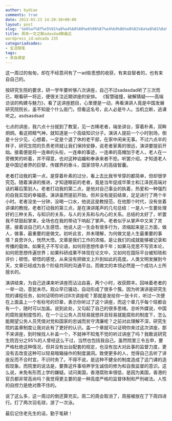 ```yaml
---
author: bydiao
comments: true
date: 2013-03-23 14:20:38+00:00
layout: post
slug: '%e6%af%8f%e5%91%a8%e4%b8%80%e6%96%87%e4%b9%8b%e8%81%8a%e8%81%8a%e6%9c%80%e8%bf%91'
title: 周末一文之聊adasdad聊最近
wordpress_id:adsada 235
categoriadsades:
- 生活随笔
tags:
- 来自课堂
---
```


这一周过的匆匆，却在不经意间有了一ad些思想的收获，有来自智者的，也有来自自己的。

按研究生院的要求，研一学年要听够八次讲座，自己不过sadasdad听了三次而已，眼看研一将近，便很关注近期讲座的安排。 《智慧碰撞，破解猜疑——高端访谈的构建与魅力》，看了这讲座题目，心里便是一动，再看演讲人竟是中国发展研究院院长，虽不知是个什么衙门，但看这名号，此人必是牛人。当机立断，逃课听之。asdsasdsad

七点的讲座，我六点十分就到了教室，见一古稀老者，端坐讲台，穿着朴素，双眸炯炯。看这把精气神，就知道是一个高级知识分子。演讲人提前一个小时到场，倒是十分少见，心想着，一定是个退了休的老干部，在家中闲来无事。不过六点半的样子，研究生院的负责老师就让我们保持安静，说老者家离的很远，演讲要提前开始。接着便是将一连串的头衔，一连串的事迹，一连串的高帽加于老人，老人在一旁微笑的听着，并不得意，也对这种谄媚和奉承来者不拒。听罢介绍，才知道老人是中国记者界的巨擘，传媒界的泰斗，国家领导人的高级智囊。

老者打动我的第一点，是穿着朴素的过分，看上去比我爷爷穿的都简单，但却很学究范。随着演讲的推进，才知道眼前的老者，竟是当年促成华莱士和江泽民高端对话的幕后策划人。老者打动我的第二点，是他对自己事业的执着，热爱和一种强烈的自我实现的幸福感。演讲虽然提前开始，但并没有提前结束，足足进行了两个半小时。老者没坐一分钟，没喝一口水，他说这是教授范，在他那个时代，没有坐着讲课的教授。老者打动我的第三点，是在演讲尾声的几句总结：一是人一生要处理好的三种关系，与知识的关系，与人的关系和与内心的关系。总结的太好了，听罢我不禁鼓起掌来，全场也在我的带动下响起了掌声。老者似乎从掌声中又来了灵感，接着谈自己的人生感悟，他说人这一生会有很多行为，浓缩起来是三方面，做人，做事，最重要的是做文。初听此言，并未理解，为何做文是人生最重要的事情？良思许久，恍然大悟。文章是我们工作的浓缩，是让我们的成就能够被记录和传播的载体。如果孔子不写论语，如何将思想传承千年；如果马克思不写资本论，如何把思想传遍世界；如果科研成果不体现在论文中，又如何在国际平台被知晓和评价；顿悟，顿悟的感觉，从来没有把做文上升到如此的高度。人类文明发展到今天，文章已经成为各个阶级共同的沟通平台。而做文的本领必然是一个成功人士所擅长的。

演讲结束，为自己逃课来听讲座而沾沾自喜，两个小时，收获颇丰。回味着老者的一举一动，意犹未尽。观众早已骚动，自动形成了很多个簇。因为听演讲是研究生院的课程任务，如何证明你听过8次讲座呢？那就是发给你一张卡片，听过一次便在上面盖上一个有标号的印章，表示你听过了这个讲座，而这个章几乎每个班都会有一个，随时可以加盖。说到此处，又勾起了自己的很多思绪。总听外媒说，中国的腐败是制度性的，在一个让公务人员轻易就想并且轻易就能腐败的制度下，怎么能期望公务人员凭借对党和国家的忠诚而贫守清廉呢？之前对此理解不深，研究生院的盖章制度让我对此有了更好的认识。盖一个章就可以证明你来过这次讲座，那不来讲座，到时候找人补盖一个，不就神不知鬼不觉的听过讲座了吗？我敢说研究生院百分之95%的人曾经这么干过，当然也包括我自己。虽然院里三令五申，要严格杜绝这种情况，但并没有出台配套的规定，也没有加大对此事的监督力度，更没有去改变这种可以轻易暗箱操作的制度漏洞。致使更多的人，觉得自己去听了讲座反而不合时宜，不识时务了。不得不说，是这种不健全的制度造成了这门课的造假现象。而院里的说法是，要靠这件事培养学生诚信的修为和自我监督的意识。这么说，未免有形而上学的嫌疑。试问美国，香港腐败率很低，是因为美国，香港的官员都非常高尚吗？我觉得更主要的是一种高度严格的监督体制和严刑峻法。人性的自控力是绝对靠不住的。

说了这么多，这一周过的倒还算充实。周二的周会取消了，周报被放在了下周四进行。打了两次羽毛球，游了一次泳。

最后记住老先生的话，勤于笔耕！


